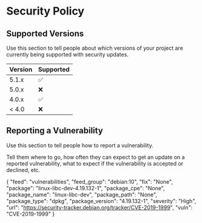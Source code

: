 # Security Policy

## Supported Versions

Use this section to tell people about which versions of your project are
currently being supported with security updates.

| Version | Supported          |
| ------- | ------------------ |
| 5.1.x   | :white_check_mark: |
| 5.0.x   | :x:                |
| 4.0.x   | :white_check_mark: |
| < 4.0   | :x:                |

## Reporting a Vulnerability

Use this section to tell people how to report a vulnerability.

Tell them where to go, how often they can expect to get an update on a
reported vulnerability, what to expect if the vulnerability is accepted or
declined, etc.

{
      "feed": "vulnerabilities", 
      "feed_group": "debian:10", 
      "fix": "None", 
      "package": "linux-libc-dev-4.19.132-1", 
      "package_cpe": "None", 
      "package_name": "linux-libc-dev", 
      "package_path": "None", 
      "package_type": "dpkg", 
      "package_version": "4.19.132-1", 
      "severity": "High", 
      "url": "https://security-tracker.debian.org/tracker/CVE-2019-1999", 
      "vuln": "CVE-2019-1999"
    }
